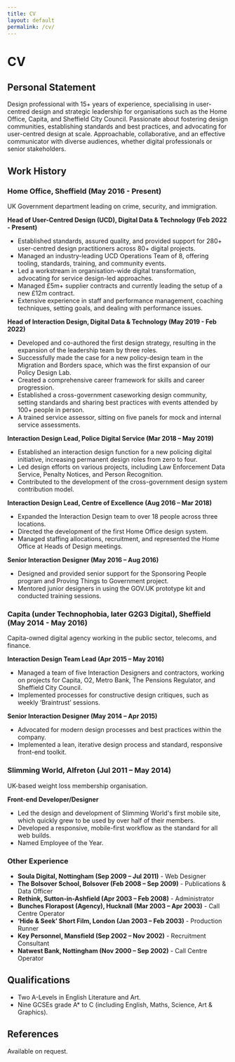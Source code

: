 ```yaml
---
title: CV
layout: default
permalink: /cv/
---
```


# CV

## Personal Statement
Design professional with 15+ years of experience, specialising in user-centred design and strategic leadership for organisations such as the Home Office, Capita, and Sheffield City Council. Passionate about fostering design communities, establishing standards and best practices, and advocating for user-centred design at scale. Approachable, collaborative, and an effective communicator with diverse audiences, whether digital professionals or senior stakeholders.

## Work History

### Home Office, Sheffield (May 2016 - Present)
UK Government department leading on crime, security, and immigration.

**Head of User-Centred Design (UCD), Digital Data & Technology (Feb 2022 - Present)**  
- Established standards, assured quality, and provided support for 280+ user-centred design practitioners across 80+ digital projects.
- Managed an industry-leading UCD Operations Team of 8, offering tooling, standards, training, and community events.
- Led a workstream in organisation-wide digital transformation, advocating for service design-led approaches.
- Managed £5m+ supplier contracts and currently leading the setup of a new £12m contract.
- Extensive experience in staff and performance management, coaching techniques, setting goals, and dealing with performance issues.

**Head of Interaction Design, Digital Data & Technology (May 2019 - Feb 2022)**  
- Developed and co-authored the first design strategy, resulting in the expansion of the leadership team by three roles.
- Successfully made the case for a new policy-design team in the Migration and Borders space, which was the first expansion of our Policy Design Lab.
- Created a comprehensive career framework for skills and career progression.
- Established a cross-government caseworking design community, setting standards and sharing best practices with events attended by 100+ people in person.
- A trained service assessor, sitting on five panels for mock and internal service assessments.

**Interaction Design Lead, Police Digital Service (Mar 2018 – May 2019)**  
- Established an interaction design function for a new policing digital initiative, increasing permanent design roles from zero to four.
- Led design efforts on various projects, including Law Enforcement Data Service, Penalty Notices, and Person Recognition.
- Contributed to the development of the cross-government design system contribution model.

**Interaction Design Lead, Centre of Excellence (Aug 2016 – Mar 2018)**  
- Expanded the Interaction Design team to over 18 people across three locations.
- Directed the development of the first Home Office design system.
- Managed staffing allocations, recruitment, and represented the Home Office at Heads of Design meetings.

**Senior Interaction Designer (May 2016 – Aug 2016)**  
- Designed and provided senior support for the Sponsoring People program and Proving Things to Government project.
- Mentored junior designers in using the GOV.UK prototype kit and conducted training sessions.

### Capita (under Technophobia, later G2G3 Digital), Sheffield (May 2014 - May 2016)
Capita-owned digital agency working in the public sector, telecoms, and finance.

**Interaction Design Team Lead (Apr 2015 – May 2016)**  
- Managed a team of five Interaction Designers and contractors, working on projects for Capita, O2, Metro Bank, The Pensions Regulator, and Sheffield City Council.
- Implemented processes for constructive design critiques, such as weekly ‘Braintrust’ sessions.

**Senior Interaction Designer (May 2014 – Apr 2015)**  
- Advocated for modern design processes and best practices within the company.
- Implemented a lean, iterative design process and standard, responsive front-end toolkit.

### Slimming World, Alfreton (Jul 2011 – May 2014)
UK-based weight loss membership organisation.

**Front-end Developer/Designer**  
- Led the design and development of Slimming World's first mobile site, which quickly grew to be used by over half of their members.
- Developed a responsive, mobile-first workflow as the standard for all web builds.
- Named Employee of the Year.

### Other Experience
- **Soula Digital, Nottingham (Sep 2009 – Jul 2011)** - Web Designer
- **The Bolsover School, Bolsover (Feb 2008 – Sep 2009)** - Publications & Data Officer
- **Rethink, Sutton-in-Ashfield (Apr 2003 – Feb 2008)** - Administrator
- **Bunches Florapost (Agency), Hucknall (Mar 2003 – Apr 2003)** - Call Centre Operator
- **‘Hide & Seek’ Short Film, London (Jan 2003 – Feb 2003)** - Production Runner
- **Key Personnel, Mansfield (Sep 2002 – Nov 2002)** - Recruitment Consultant
- **Natwest Bank, Nottingham (Nov 2000 – Sep 2002)** - Call Centre Operator

## Qualifications 
- Two A-Levels in English Literature and Art.
- Nine GCSEs grade A* to C (including English, Maths, Science, Art & Graphics).

## References
Available on request.

